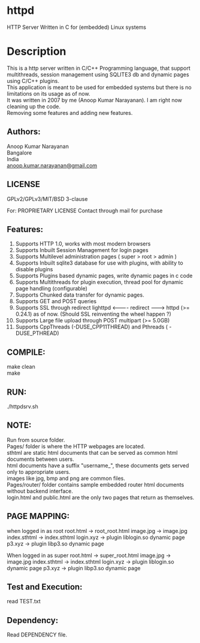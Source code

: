 # httpd
HTTP Server Written in C for (embedded) Linux systems

# Description
This is a http server written in C/C++ Programming language, that support multithreads, session management using SQLITE3 db and dynamic pages using C/C++ plugins.   
This application is meant to be used for embedded systems but there is no limitations on its usage as of now.   
It was written in 2007 by me (Anoop Kumar Narayanan). I am right now cleaning up the code.   
Removing some features and adding new features.   

Authors:
--------
Anoop Kumar Narayanan   
Bangalore   
India   
anoop.kumar.narayanan@gmail.com   


LICENSE
-------
GPLv2/GPLv3/MIT/BSD 3-clause


For:
PROPRIETARY LICENSE
Contact through mail for purchase


Features:
---------
1. Supports HTTP 1.0, works with most modern browsers
2. Supports Inbuilt Session Management for login pages
3. Supports Multilevel administration pages ( super > root > admin )
4. Supports Inbuilt sqlite3 database for use with plugins, with ability to disable plugins
5. Supports Plugins based dynamic pages, write dynamic pages in c code
6. Supports Multithreads for plugin execution, thread pool for dynamic page handling (configurable)
7. Supports Chunked data transfer for dynamic pages.
8. Supports GET and POST queries
9. Supports SSL through redirect lighttpd <---- redirect ---> httpd (>= 0.24.1) as of now. (Should SSL reinventing the wheel happen ?)
10. Supports Large file upload through POST multipart (>= 5.0GB)
11. Supports CppThreads (-DUSE_CPP11THREAD) and Pthreads ( -DUSE_PTHREAD)


COMPILE:
--------
make clean   
make


RUN:
----
./httpdsrv.sh    


NOTE:
-----
Run from source folder.   
Pages/ folder is where the HTTP webpages are located.   
sthtml are static html documents that can be served as common html documents between users.    
html documents have a suffix "username_", these documents gets served only to appropriate users.   
images like jpg, bmp and png are common files.   
Pages/router/ folder contains sample embedded router html documents without backend interface.   
login.html and public.html are the only two pages that return as themselves.



PAGE MAPPING:
--------------
when logged in as root
root.html -> root_root.html
image.jpg -> image.jpg
index.sthtml -> index.sthtml
login.xyz    -> plugin liblogin.so dynamic page
p3.xyz       -> plugin libp3.so dynamic page

When logged in as super
root.html -> super_root.html
image.jpg -> image.jpg
index.sthtml -> index.sthtml
login.xyz    -> plugin liblogin.so dynamic page
p3.xyz       -> plugin libp3.so dynamic page


Test and Execution:
-------------------
read TEST.txt

Dependency:
-----------
Read DEPENDENCY file.




